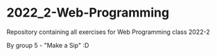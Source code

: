 # 2022_2-Web-Programming
Repository containing all exercises for Web Programming class 2022-2

By group 5 - "Make a Sip" :D
